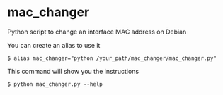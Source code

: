 # mac_changer
Python script to change an interface MAC address on Debian


You can create an alias to use it

  `$ alias mac_changer="python /your_path/mac_changer/mac_changer.py"`
  

This command will show you the instructions
  
  `$ python mac_changer.py --help`
